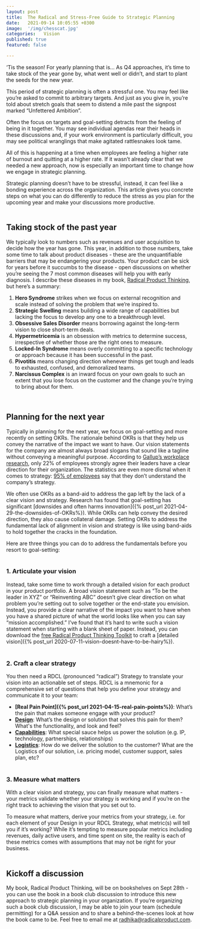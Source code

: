 ```yaml
---
layout: post
title:  The Radical and Stress-Free Guide to Strategic Planning
date:   2021-09-14 10:05:55 +0300
image:  '/img/chesscat.jpg'
categories:   Vision
published: true
featured: false

---
```

‘Tis the season! For yearly planning that is… As Q4 approaches, it’s time to take stock of the year gone by, what went well or didn’t, and start to plant the seeds for the new year.  

This period of strategic planning is often a stressful one. You may feel like you’re asked to commit to arbitrary targets. And just as you give in, you’re told about stretch goals that seem to distend a mile past the signpost marked “Unfettered Ambition”.  

Often the focus on targets and goal-setting detracts from the feeling of being in it together. You may see individual agendas rear their heads in these discussions and, if your work environment is particularly difficult, you may see political wranglings that make agitated rattlesnakes look tame.  

All of this is happening at a time when employees are feeling a higher rate of burnout and quitting at a higher rate. If it wasn’t already clear that we needed a new approach, now is especially an important time to change how we engage in strategic planning.  

Strategic planning doesn’t have to be stressful, instead, it can feel like a bonding experience across the organization. This article gives you concrete steps on what you can do differently to reduce the stress as you plan for the upcoming year and make your discussions more productive.  
<br>

## Taking stock of the past year
We typically look to numbers such as revenues and user acquisition to decide how the year has gone. This year, in addition to those numbers, take some time to talk about product diseases - these are the unquantifiable barriers that may be endangering your products. Your product can be sick for years before it succumbs to the disease - open discussions on whether you’re seeing the 7 most common diseases will help you with early diagnosis. I describe these diseases in my book, [Radical Product Thinking](https://www.amazon.com/Radical-Product-Thinking-Mindset-Innovating/dp/1523093315/ref=sr_1_1?crid=34UHRMWP3UH9Q&dchild=1&keywords=radical+product+thinking&qid=1631634297&s=books&sr=1-1), but here’s a summary:  
1. **Hero Syndrome** strikes when we focus on external recognition and scale instead of solving the problem that we’re inspired to.
2. **Strategic Swelling** means building a wide range of capabilities but lacking the focus to develop any one to a breakthrough level.
3. **Obsessive Sales Disorder** means borrowing against the long-term vision to close short-term deals.
4. **Hypermetricemia** is an obsession with metrics to determine success, irrespective of whether those are the right ones to measure.
5. **Locked-In Syndrome** means overly committing to a specific technology or approach because it has been successful in the past.
6. **Pivotitis** means changing direction whenever things get tough and leads to exhausted, confused, and demoralized teams.
7. **Narcissus Complex** is an inward focus on your own goals to such an extent that you lose focus on the customer and the change you’re trying to bring about for them.  
<br>

## Planning for the next year  
Typically in planning for the next year, we focus on goal-setting and more recently on setting OKRs. The rationale behind OKRs is that they help us convey the narrative of the impact we want to have. Our vision statements for the company are almost always broad slogans that sound like a tagline without conveying a meaningful purpose. According to [Gallup’s workplace research](https://www.gallup.com/workplace/244100/scary-numbers-organization-suite.aspx?utm_source=workplace-newsletter&utm_medium=email&utm_campaign=GallupAtWork_Newsletter_December_121818&utm_content=LearnTheNumbers_TextLink_8&elqTrackId=6577bb97a07a4788bbd4147ba45a4f59&elq=eadfc71442784bb78f7c19472681725f&elqaid=581&elqat=1&elqCampaignId=136), only 22% of employees strongly agree their leaders have a clear direction for their organization. The statistics are even more dismal when it comes to strategy: [95% of employees](https://hbr.org/2005/10/the-office-of-strategy-management) say that they don’t understand the company’s strategy.  

We often use OKRs as a band-aid to address the gap left by the lack of a clear vision and strategy. Research has found that goal-setting has significant [downsides and often harms innovation]({% post_url 2021-04-29-the-downsides-of-OKRs%}). While OKRs can help convey the desired direction, they also cause collateral damage. Setting OKRs to address the fundamental lack of alignment in vision and strategy is like using band-aids to hold together the cracks in the foundation.  

Here are three things you can do to address the fundamentals before you resort to goal-setting:  
<br>

### 1. Articulate your vision  
Instead, take some time to work through a detailed vision for each product in your product portfolio. A broad vision statement such as “To be the leader in XYZ” or “Reinventing ABC” doesn’t give clear direction on what problem you’re setting out to solve together or the end-state you envision. Instead, you provide a clear narrative of the impact you want to have when you have a shared picture of what the world looks like when you can say “mission accomplished.” I’ve found that it’s hard to write such a vision statement when starting with a blank sheet of paper. Instead, you can download the [free Radical Product Thinking Toolkit](https://www.radicalproduct.com/toolkit/) to craft a [detailed vision]({% post_url 2020-07-11-vision-doesnt-have-to-be-hairy%}).  
<br>

### 2. Craft a clear strategy  
You then need a RDCL (pronounced “radical”) Strategy to translate your vision into an actionable set of steps. RDCL is a mnemonic for a comprehensive set of questions that help you define your strategy and communicate it to your team:  
* **[Real Pain Point]({% post_url 2021-04-15-real-pain-points%})**: What’s the pain that makes someone engage with your product?
* **[Design](https://medium.com/radical-product/design-connecting-your-product-to-your-users-f1ce073ca5d6)**: What’s the design or solution that solves this pain for them? What's the functionality, and look and feel?
* **[Capabilities](https://medium.com/radical-product/product-strategy-the-capabilities-that-enable-your-vision-d9a7732c7d12)**: What special sauce helps us power the solution (e.g. IP, technology, partnerships, relationships)
* **[Logistics](https://medium.com/radical-product/logistics-the-hidden-product-strategy-weapon-thats-often-overlooked-a11fdf8dd031)**: How do we deliver the solution to the customer? What are the Logistics of our solution, i.e. pricing model, customer support, sales plan, etc?  
  <br>

### 3. Measure what matters
With a clear vision and strategy, you can finally measure what matters - your metrics validate whether your strategy is working and if you’re on the right track to achieving the vision that you set out to.  

To measure what matters, derive your metrics from your strategy, i.e. for each element of your Design in your RDCL Strategy, what metric(s) will tell you if it’s working? While it’s tempting to measure popular metrics including revenues, daily active users, and time spent on site, the reality is each of these metrics comes with assumptions that may not be right for your business.  
<br>

## Kickoff a discussion
My book, Radical Product Thinking, will be on bookshelves on Sept 28th - you can use the book in a book club discussion to introduce this new approach to strategic planning in your organization. If you’re organizing such a book club discussion, I may be able to join your team (schedule permitting) for a Q&A session and to share a behind-the-scenes look at how the book came to be. Feel free to email me at radhika@radicalproduct.com. 


